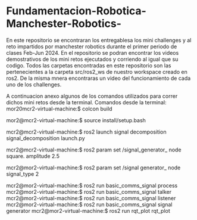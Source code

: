 # Fundamentacion-Robotica-Manchester-Robotics-
En este repositorio se encontraran los entregablesa los mini challenges y al reto impartidos por manchester robotics durante el primer periodo de clases Feb-Jun 2024.
En el repositorio se podran encontrar los videos demostrativos de los mini retos ejecutados y corriendo al igual que su codigo.
Todos las carpetas encontradas en este repositorio son las pertenecientes a la carpeta src/ros2_ws de nuestro workspace creado en ros2. De la misma mnera encontraras un video del funcionamiento de cada uno de los challenges. 

A continuacion anexo algunos de los comandos utilizados para correr dichos mini retos desde la terminal.
Comandos desde la terminal:
mor20mcr2-virtual-machine:$ colcon build

mor2@mcr2-virtual-machine:$ source install/setup.bash

mcr2@mcr2-virtual-machine:$ ros2 launch signal decomposition signal_decomposition launch.py

mcr2@mcr2-virtual-machine:$ ros2 param set /signal_generator_ node square. amplitude 2.5

mcr2@mor2-virtual-machine:$ ros2 param set /signal generator_ node signal_type 2

mcr2@mor2-virtual-machine:$ ros2 run basic_comms_signal process
mcr2@mor2-virtual-machine:$ ros2 run basic_comms_signal talker
mcr2@mor2-virtual-machine:$ ros2 run basic_comms_signal listener
mcr2@mor2-virtual-machine:$ ros2 run basic_comms_signal signal generator
mcr2@mor2-virtual-machine:$ ros2 run rqt_plot rqt_plot
